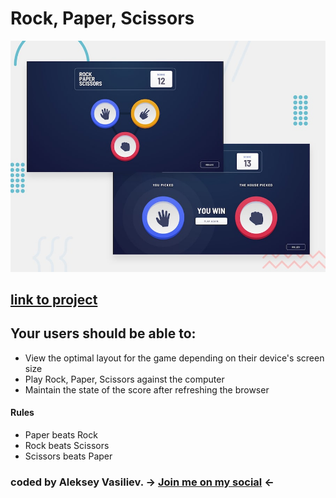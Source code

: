 # Rock, Paper, Scissors

![Design preview for the Rock, Paper, Scissors coding challenge](./design/desktop-preview.jpg)

## [link to project](https://serene-swanson-6fa1bf.netlify.app/)

## Your users should be able to:

- View the optimal layout for the game depending on their device's screen size
- Play Rock, Paper, Scissors against the computer
- Maintain the state of the score after refreshing the browser 

#### Rules

- Paper beats Rock
- Rock beats Scissors
- Scissors beats Paper

### coded by Aleksey Vasiliev. -> [Join me on my social](https://vk.com/alekseyvy) <-
